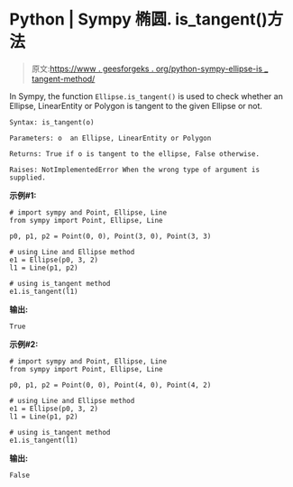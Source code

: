 # Python | Sympy 椭圆. is_tangent()方法

> 原文:[https://www . geesforgeks . org/python-sympy-ellipse-is _ tangent-method/](https://www.geeksforgeeks.org/python-sympy-ellipse-is_tangent-method/)

In Sympy, the function `Ellipse.is_tangent()` is used to check whether an Ellipse, LinearEntity or Polygon is tangent to the given Ellipse or not.

```
Syntax: is_tangent(o)

Parameters: o  an Ellipse, LinearEntity or Polygon

Returns: True if o is tangent to the ellipse, False otherwise.

Raises: NotImplementedError When the wrong type of argument is supplied.
```

**示例#1:**

```
# import sympy and Point, Ellipse, Line
from sympy import Point, Ellipse, Line

p0, p1, p2 = Point(0, 0), Point(3, 0), Point(3, 3)

# using Line and Ellipse method
e1 = Ellipse(p0, 3, 2)
l1 = Line(p1, p2)

# using is_tangent method
e1.is_tangent(l1)
```

**输出:**

```
True
```

**示例#2:**

```
# import sympy and Point, Ellipse, Line
from sympy import Point, Ellipse, Line

p0, p1, p2 = Point(0, 0), Point(4, 0), Point(4, 2)

# using Line and Ellipse method
e1 = Ellipse(p0, 3, 2)
l1 = Line(p1, p2)

# using is_tangent method
e1.is_tangent(l1)
```

**输出:**

```
False
```